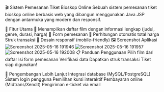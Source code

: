 🎬 Sistem Pemesanan Tiket Bioskop Online
Sebuah sistem pemesanan tiket bioskop online berbasis web yang dibangun menggunakan Java JSP dengan antarmuka yang modern dan responsif.

🌟 Fitur Utama
🎥 Menampilkan daftar film dengan informasi lengkap (judul, genre, durasi, harga)
📝 Form pemesanan
🧮 Perhitungan otomatis total harga
Struk transaksi
📱 Desain responsif (mobile-friendly)
🖼 Screenshot Aplikasi
![Screenshot 2025-05-16 191946](https://github.com/user-attachments/assets/9b62e372-4838-483c-8be5-d3c3ca885079)
![Screenshot 2025-05-16 191957](https://github.com/user-attachments/assets/7dcd19ef-52c7-42a2-8d55-3a5874ab91c5)
![Screenshot 2025-05-16 192008](https://github.com/user-attachments/assets/63d4653c-a08d-45a9-b85f-3c8dc955bb35)
📋 Panduan Penggunaan
Pilih film dari daftar
Isi form pemesanan
Verifikasi data
Dapatkan struk transaksi
Tiket siap digunakan!

🚧 Pengembangan Lebih Lanjut
 Integrasi database (MySQL/PostgreSQL)
 Sistem login pengguna
 Pemilihan kursi interaktif
 Pembayaran online (Midtrans/Xendit)
 Pengiriman e-ticket via email
